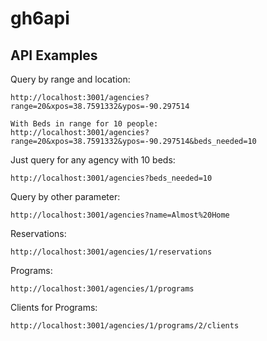 # gh6api

## API Examples

Query by range and location:
```
http://localhost:3001/agencies?range=20&xpos=38.7591332&ypos=-90.297514

With Beds in range for 10 people:
http://localhost:3001/agencies?range=20&xpos=38.7591332&ypos=-90.297514&beds_needed=10
```

Just query for any agency with 10 beds:
```
http://localhost:3001/agencies?beds_needed=10
```

Query by other parameter:
```
http://localhost:3001/agencies?name=Almost%20Home
```

Reservations:
```
http://localhost:3001/agencies/1/reservations
```

Programs:
```
http://localhost:3001/agencies/1/programs
```

Clients for Programs:
```
http://localhost:3001/agencies/1/programs/2/clients
```
